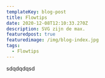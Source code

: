 ```yaml
---
templateKey: blog-post
title: Flowtips
date: 2020-12-08T12:10:33.270Z
description: SVG zijn de max.
featuredpost: true
featuredimage: /img/blog-index.jpg
tags:
  - Flowtips
---
```

sdqdqdqsd